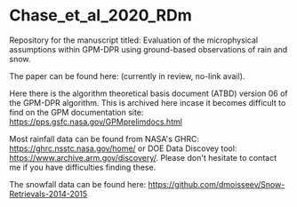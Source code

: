 # Chase_et_al_2020_RDm
Repository for the manuscript titled: Evaluation of the microphysical assumptions within GPM-DPR using ground-based observations of rain and snow. 

The paper can be found here: (currently in review, no-link avail).

Here there is the algorithm theoretical basis document (ATBD) version 06 of the GPM-DPR algorithm. This is archived here incase it becomes difficult to find on the GPM documentation site: https://pps.gsfc.nasa.gov/GPMprelimdocs.html

Most rainfall data can be found from NASA's GHRC: https://ghrc.nsstc.nasa.gov/home/ or DOE Data Discovey tool: https://www.archive.arm.gov/discovery/. Please don't hesitate to contact me if you have difficulties finding these. 

The snowfall data can be found here: https://github.com/dmoisseev/Snow-Retrievals-2014-2015

